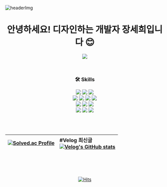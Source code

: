 ![headerImg](https://github.com/julia8024/julia8024/assets/79641953/701d0349-c82e-4363-8512-b09d0325ba94)

<div align="center">


# 안녕하세요! 디자인하는 개발자 장세희입니다 :blush:

<a href="https://velog.io/@julia8024/posts" target="_blank"><img src="https://img.shields.io/badge/Blog-20C997?style=for-the-badge&logo=velog&logoColor=ffffff"/></a>


<br>

### 🛠 Skills

<img src="https://img.shields.io/badge/Next.js-000000?style=for-the-badge&logo=nextdotjs&logoColor=ffffff"/>
<img src="https://img.shields.io/badge/JavaScript-F7DF1E?style=for-the-badge&logo=JavaScript&logoColor=ffffff"/>
<img src="https://img.shields.io/badge/TypeScript-3078C6?style=for-the-badge&logo=TypeScript&logoColor=ffffff"/>
<br>
<img src="https://img.shields.io/badge/Swift-F05138?style=for-the-badge&logo=Swift&logoColor=ffffff"/>
<img src="https://img.shields.io/badge/Python-3776AB?style=for-the-badge&logo=Python&logoColor=ffffff"/>
<img src="https://img.shields.io/badge/HTML5-E34F26?style=for-the-badge&logo=HTML5&logoColor=ffffff"/>
<img src="https://img.shields.io/badge/CSS3-1572B6?style=for-the-badge&logo=CSS3&logoColor=ffffff"/>
<br>
<img src="https://img.shields.io/badge/Adobe XD-FF61F6?style=for-the-badge&logo=Adobe XD&logoColor=ffffff"/>
<img src="https://img.shields.io/badge/Adobe Illustrator-FF9A00?style=for-the-badge&logo=Adobe Illustrator&logoColor=ffffff"/>
<img src="https://img.shields.io/badge/Blender-F5792A?style=for-the-badge&logo=Blender&logoColor=ffffff"/>
<br>
<img src="https://img.shields.io/badge/Figma-F24E1E?style=for-the-badge&logo=Figma&logoColor=ffffff"/>
<img src="https://img.shields.io/badge/Slack-4A154B?style=for-the-badge&logo=slack&logoColor=ffffff"/>
<img src="https://img.shields.io/badge/Notion-000000?style=for-the-badge&logo=notion&logoColor=ffffff"/>


<br>
<br>
<br>
<br>


| [![Solved.ac Profile](http://mazassumnida.wtf/api/v2/generate_badge?boj=julia8024)](https://solved.ac/julia8024/) | #Velog 최신글 <br> [![Velog's GitHub stats](https://velog-readme-stats.vercel.app/api?name=julia8024)](https://velog.io/@julia8024/posts) |
| :---: | :--- |



<br>
<br>
<br>

[![Hits](https://hits.seeyoufarm.com/api/count/incr/badge.svg?url=https%3A%2F%2Fgithub.com%2Fjulia8024%2Fhit-counter&count_bg=%23FF5C70&title_bg=%23000000&icon=pinboard.svg&icon_color=%23FFFFFF&title=HITS&edge_flat=true)](https://hits.seeyoufarm.com)


</div>
